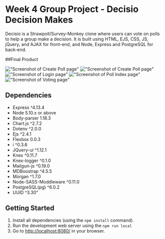 # Week 4 Group Project - Decisio Decision Makes

Decisio is a Strawpoll/Survey-Monkey clone where users can vote on polls to help a group make a decision.
It is built using HTML, EJS, CSS, JS, jQuery, and AJAX for front-end, and Node, Express and PostgreSQL for back-end.

##Final Product

!["Screenshot of Create Poll page"](https://raw.githubusercontent.com/pbolduc2354/Decisio/master/docs/Createpoll.png)
!["Screenshot of Create Poll page"](https://raw.githubusercontent.com/pbolduc2354/Decisio/master/docs/Createpoll2.png)
!["Screenshot of Login page"](https://raw.githubusercontent.com/pbolduc2354/Decisio/master/docs/Login.png)
!["Screenshot of Poll Index page"](https://raw.githubusercontent.com/pbolduc2354/Decisio/master/docs/Pollindex.png)
!["Screenshot of Voting page"](https://raw.githubusercontent.com/pbolduc2354/Decisio/master/docs/Voteonpoll.png)


## Dependencies

- Express ^4.13.4
- Node 5.10.x or above
- Body-parser 1.18.3
- Chart.js ^2.7.2
- Dotenv ^2.0.0
- Ejs ^2.4.1
- Flexbox 0.0.3
- i ^0.3.6
- JQuery-ui ^1.12.1
- Knex ^0.11.7
- Knex-logger ^0.1.0
- Mailgun-js ^0.19.0
- MDBoostrap ^4.5.5
- Morgan ^1.7.0
- Node-SASS-Moddleware ^0.11.0
- PostgreSQL(pg) ^6.0.2
- UUID ^3.30"

## Getting Started

1. Install all dependencies (using the `npm install` command).
2. Run the development web server using the `npm run local`
3. Go to <http://localhost:8080/> in your browser.


